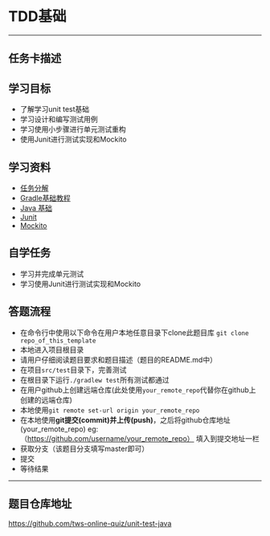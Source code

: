 # TDD基础

-----------------------------------------------

## 任务卡描述

## 学习目标
- 了解学习unit test基础
- 学习设计和编写测试用例
- 学习使用小步骤进行单元测试重构
- 使用Junit进行测试实现和Mockito

## 学习资料
- [任务分解](https://www.zybuluo.com/jtong/note/504192) 
- [Gradle基础教程](http://tutorials.jenkov.com/gradle/gradle-tutorial.html) 
- [Java 基础](http://www.runoob.com/java/java-tutorial.html) 
- [Junit](http://junit.org/junit5/docs/current/user-guide/#writing-tests-assertions) 
- [Mockito](http://site.mockito.org/) 

## 自学任务
- 学习并完成单元测试
- 学习使用Junit进行测试实现和Mockito

## 答题流程
- 在命令行中使用以下命令在用户本地任意目录下clone此题目库 `git clone repo_of_this_template`
- 本地进入项目根目录
- 请用户仔细阅读题目要求和题目描述（题目的README.md中）
- 在项目`src/test`目录下，完善测试
- 在根目录下运行`./gradlew test`所有测试都通过
- 在用户github上创建远端仓库(此处使用`your_remote_repo`代替你在github上创建的远端仓库)
- 本地使用`git remote set-url origin your_remote_repo`
- 在本地使用**git提交(commit)**并**上传(push)**，之后将github仓库地址(your_remote_repo) eg:（https://github.com/username/your_remote_repo） 填入到提交地址一栏 
- 获取分支（该题目分支填写master即可）
- 提交
- 等待结果

---------------------------------------------------------------------------


## 题目仓库地址
https://github.com/tws-online-quiz/unit-test-java








